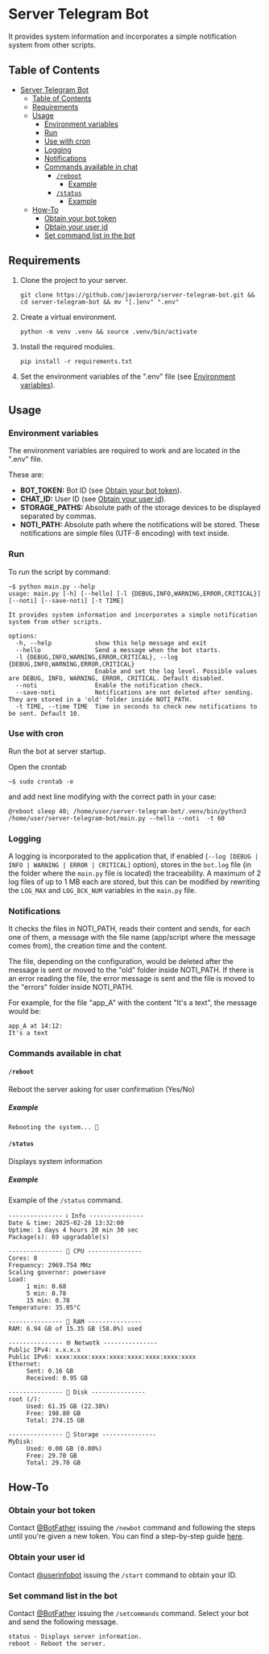# Server Telegram Bot

It provides system information and incorporates a simple notification system from other scripts.

## Table of Contents

- [Server Telegram Bot](#server-telegram-bot)
  - [Table of Contents](#table-of-contents)
  - [Requirements](#requirements)
  - [Usage](#usage)
    - [Environment variables](#environment-variables)
    - [Run](#run)
    - [Use with cron](#use-with-cron)
    - [Logging](#logging)
    - [Notifications](#notifications)
    - [Commands available in chat](#commands-available-in-chat)
      - [```/reboot```](#reboot)
        - [Example](#example)
      - [```/status```](#status)
        - [Example](#example-1)
  - [How-To](#how-to)
    - [Obtain your bot token](#obtain-your-bot-token)
    - [Obtain your user id](#obtain-your-user-id)
    - [Set command list in the bot](#set-command-list-in-the-bot)

## Requirements

1. Clone the project to your server.

    ```shell
    git clone https://github.com/javierorp/server-telegram-bot.git && cd server-telegram-bot && mv "[.]env" ".env"
    ```

2. Create a virtual environment.

    ```shell
    python -m venv .venv && source .venv/bin/activate
    ```

3. Install the required modules.

    ```shell
    pip install -r requirements.txt
    ```

4. Set the environment variables of the ".env" file (see [Environment variables](#environment-variables)).

## Usage

### Environment variables

The environment variables are required to work and are located in the ".env" file.

These are:

- **BOT_TOKEN:** Bot ID (see [Obtain your bot token](#obtain-your-bot-token)).
- **CHAT_ID:** User ID (see [Obtain your user id](#obtain-your-user-id)).
- **STORAGE_PATHS:** Absolute path of the storage devices to be displayed separated by commas.
- **NOTI_PATH:** Absolute path where the notifications will be stored. These notifications are simple files (UTF-8 encoding) with text inside.

### Run

To run the script by command:

```shell
~$ python main.py --help
usage: main.py [-h] [--hello] [-l {DEBUG,INFO,WARNING,ERROR,CRITICAL}] [--noti] [--save-noti] [-t TIME]

It provides system information and incorporates a simple notification system from other scripts.

options:
  -h, --help            show this help message and exit
  --hello               Send a message when the bot starts.
  -l {DEBUG,INFO,WARNING,ERROR,CRITICAL}, --log {DEBUG,INFO,WARNING,ERROR,CRITICAL}
                        Enable and set the log level. Possible values are DEBUG, INFO, WARNING, ERROR, CRITICAL. Default disabled.
  --noti                Enable the notification check.
  --save-noti           Notifications are not deleted after sending. They are stored in a 'old' folder inside NOTI_PATH.
  -t TIME, --time TIME  Time in seconds to check new notifications to be sent. Default 10.
```

### Use with cron

Run the bot at server startup.

Open the crontab

```shell
~$ sudo crontab -e
```

and add next line modifying with the correct path in your case:

```shell
@reboot sleep 40; /home/user/server-telegram-bot/.venv/bin/python3 /home/user/server-telegram-bot/main.py --hello --noti  -t 60
```

### Logging

A logging is incorporated to the application that, if enabled (```--log [DEBUG | INFO | WARNING | ERROR | CRITICAL]``` option), stores in the ```bot.log``` file (in the folder where the ```main.py``` file is located) the traceability. A maximum of 2 log files of up to 1 MB each are stored, but this can be modified by rewriting the ```LOG_MAX``` and ```LOG_BCK_NUM``` variables in the ```main.py``` file.

### Notifications

It checks the files in NOTI_PATH, reads their content and sends, for each one of them, a message with the file name (app/script where the message comes from), the creation time and the content.

The file, depending on the configuration, would be deleted after the message is sent or moved to the "old" folder inside NOTI_PATH. If there is an error reading the file, the error message is sent and the file is moved to the "errors" folder inside NOTI_PATH.

For example, for the file "app_A" with the content "It's a text", the message would be:

```text
app_A at 14:12:
It's a text
```

### Commands available in chat

#### ```/reboot```

Reboot the server asking for user confirmation (Yes/No)

##### Example

```text
Rebooting the system... 🔄
```

#### ```/status```

Displays system information

##### Example

Example of the ```/status``` command.

```text
--------------- ℹ️ Info ---------------
Date & time: 2025-02-28 13:32:00
Uptime: 1 days 4 hours 20 min 30 sec
Package(s): 69 upgradable(s)

--------------- 🔲 CPU ---------------
Cores: 8
Frequency: 2969.754 MHz
Scaling governor: powersave
Load: 
     1 min: 0.68
     5 min: 0.78
     15 min: 0.78
Temperature: 35.05°C

--------------- 💾 RAM ---------------
RAM: 6.94 GB of 15.35 GB (58.0%) used

--------------- 🌐 Netwotk ---------------
Public IPv4: x.x.x.x
Public IPv6: xxxx:xxxx:xxxx:xxxx:xxxx:xxxx:xxxx:xxxx
Ethernet:
     Sent: 0.16 GB
     Received: 0.95 GB

--------------- 💽 Disk ---------------
root (/): 
     Used: 61.35 GB (22.38%)
     Free: 198.80 GB
     Total: 274.15 GB

--------------- 📂 Storage ---------------
MyDisk: 
     Used: 0.00 GB (0.00%)
     Free: 29.70 GB
     Total: 29.70 GB
```

## How-To

### Obtain your bot token

Contact [@BotFather](https://t.me/botfather) issuing the ```/newbot``` command and following the steps until you're given a new token. You can find a step-by-step guide [here](https://core.telegram.org/bots/features#creating-a-new-bot).

### Obtain your user id

Contact [@userinfobot](https://telegram.me/userinfobot) issuing the ```/start``` command to obtain your ID.

### Set command list in the bot

Contact [@BotFather](https://t.me/botfather) issuing the ```/setcommands``` command. Select your bot and send the following message.

```text
status - Displays server information.
reboot - Reboot the server.
```
